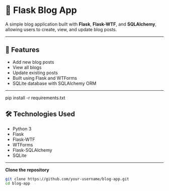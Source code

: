 # 📝 Flask Blog App

A simple blog application built with **Flask**, **Flask-WTF**, and **SQLAlchemy**, allowing users to create, view, and update blog posts.

---

## 🚀 Features

- Add new blog posts
- View all blogs
- Update existing posts
- Built using Flask and WTForms
- SQLite database with SQLAlchemy ORM

---
pip install -r requirements.txt

## 🛠️ Technologies Used

- Python 3
- Flask
- Flask-WTF
- WTForms
- Flask-SQLAlchemy
- SQLite

---

**Clone the repository**
   ```bash
   git clone https://github.com/your-username/blog-app.git
   cd blog-app

